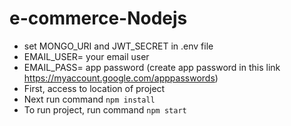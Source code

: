 # e-commerce-Nodejs
- set MONGO_URI and JWT_SECRET in .env file
- EMAIL_USER= your email user
- EMAIL_PASS= app password (create app password in this link https://myaccount.google.com/apppasswords)
- First, access to location of project
- Next run command `npm install`
- To run project, run command `npm start`

